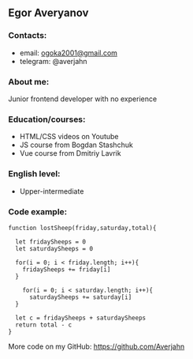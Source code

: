 ## Egor Averyanov
### Contacts:
* email: ogoka2001@gmail.com
* telegram: @averjahn
### About me:
Junior frontend developer with no experience 
### Education/courses:
* HTML/CSS videos on Youtube
* JS course from Bogdan Stashchuk
* Vue course from Dmitriy Lavrik
### English level:
* Upper-intermediate
### Code example:
```
function lostSheep(friday,saturday,total){

  let fridaySheeps = 0
  let saturdaySheeps = 0
  
  for(i = 0; i < friday.length; i++){
    fridaySheeps += friday[i]
  }
  
    for(i = 0; i < saturday.length; i++){
      saturdaySheeps += saturday[i]
  }
  
  let c = fridaySheeps + saturdaySheeps
  return total - c
}
```
More code on my GitHub: https://github.com/Averjahn

